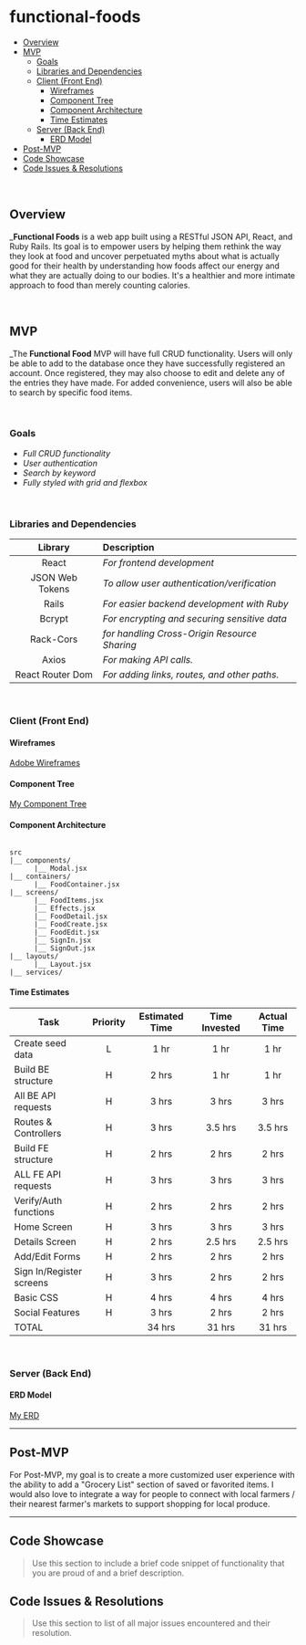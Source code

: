 # functional-foods

- [Overview](#overview)
- [MVP](#mvp)
  - [Goals](#goals)
  - [Libraries and Dependencies](#libraries-and-dependencies)
  - [Client (Front End)](#client-front-end)
    - [Wireframes](#wireframes)
    - [Component Tree](#component-tree)
    - [Component Architecture](#component-architecture)
    - [Time Estimates](#time-estimates)
  - [Server (Back End)](#server-back-end)
    - [ERD Model](#erd-model)
- [Post-MVP](#post-mvp)
- [Code Showcase](#code-showcase)
- [Code Issues & Resolutions](#code-issues--resolutions)

<br>

## Overview

_**Functional Foods** is a web app built using a RESTful JSON API, React, and Ruby Rails. Its goal is to empower users by helping them rethink the way they look at food and uncover perpetuated myths about what is actually good for their health by understanding how foods affect our energy and what they are actually doing to our bodies. It's a healthier and more intimate approach to food than merely counting calories.


<br>

## MVP

_The **Functional Food** MVP will have full CRUD functionality. Users will only be able to add to the database once they have successfully registered an account. Once registered, they may also choose to edit and delete any of the entries they have made. For added convenience, users will also be able to search by specific food items.

<br>

### Goals

- _Full CRUD functionality_
- _User authentication_
- _Search by keyword_
- _Fully styled with grid and flexbox_

<br>

### Libraries and Dependencies

|     Library      | Description                                 |
| :--------------: | :-----------------------------------------  |
|      React       | _For frontend development_                  |
| JSON Web Tokens  | _To allow user authentication/verification_ |
|      Rails       | _For easier backend development with Ruby_  |
|      Bcrypt      | _For encrypting and securing sensitive data_|
|     Rack-Cors    | _for handling Cross-Origin Resource Sharing_|
|      Axios       | _For making API calls._                     |
| React Router Dom | _For adding links, routes, and other paths._|

<br>

### Client (Front End)

#### Wireframes

[Adobe Wireframes](https://xd.adobe.com/view/b42aa3c7-71ce-4d45-a6ed-27098961ff2d-e179)

#### Component Tree

[My Component Tree](https://whimsical.com/functionalfoods-Rz4KhbyQzfjfzBSrzSfHLP)

#### Component Architecture

``` FE structure

src
|__ components/
      |__ Modal.jsx
|__ containers/
      |__ FoodContainer.jsx
|__ screens/
      |__ FoodItems.jsx
      |__ Effects.jsx
      |__ FoodDetail.jsx
      |__ FoodCreate.jsx
      |__ FoodEdit.jsx
      |__ SignIn.jsx
      |__ SignOut.jsx
|__ layouts/
      |__ Layout.jsx
|__ services/

```

#### Time Estimates

| Task                | Priority | Estimated Time | Time Invested | Actual Time |
| ------------------- | :------: | :------------: | :-----------: | :---------: |
| Create seed data    |    L     |     1 hr       |     1 hr       |     1 hr   |
| Build BE structure  |    H     |     2 hrs      |     1 hr       |    1 hr       |
| All BE API requests |    H     |     3 hrs      |     3 hrs      |    3 hrs      |
| Routes & Controllers|    H     |     3 hrs      |     3.5 hrs    |   3.5 hrs     |
| Build FE structure  |    H     |     2 hrs      |      2 hrs     |     2 hrs     |
| ALL FE API requests |    H     |     3 hrs      |      3 hrs     |     3 hrs     |
| Verify/Auth functions|    H     |     2 hrs      |      2 hrs     |     2 hrs      |
| Home Screen         |    H     |     3 hrs      |      3 hrs     |     3 hrs     |
| Details Screen      |    H     |     2 hrs      |      2.5 hrs   |     2.5 hrs   |
| Add/Edit Forms      |    H     |     2 hrs      |      2 hrs     |     2 hrs     |
| Sign In/Register screens|    H     |     3 hrs      |      2 hrs     |     2 hrs     |
| Basic CSS           |    H     |     4 hrs      |     4 hrs     |     4 hrs     |
| Social Features     |    H     |     3 hrs      |     2 hrs     |     2 hrs     |
| TOTAL               |          |     34 hrs      |      31 hrs     |     31 hrs     |

<br>

### Server (Back End)

#### ERD Model

[My ERD](https://drive.google.com/file/d/1pXgMviF8sdkX51wawPliunrh_52CRXTl/view?usp=sharing)
<br>

***

## Post-MVP

For Post-MVP, my goal is to create a more customized user experience with the ability to add a "Grocery List" section of saved or favorited items. I would also love to integrate a way for people to connect with local farmers / their nearest farmer's markets to support shopping for local produce.

***

## Code Showcase

> Use this section to include a brief code snippet of functionality that you are proud of and a brief description.

## Code Issues & Resolutions

> Use this section to list of all major issues encountered and their resolution.

